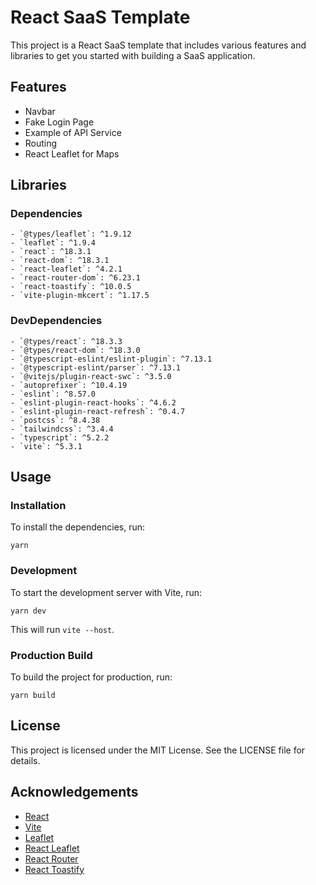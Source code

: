 # React SaaS Template

This project is a React SaaS template that includes various features and libraries to get you started with building a SaaS application.

## Features

- Navbar
- Fake Login Page
- Example of API Service
- Routing
- React Leaflet for Maps

## Libraries

### Dependencies

```
- `@types/leaflet`: ^1.9.12
- `leaflet`: ^1.9.4
- `react`: ^18.3.1
- `react-dom`: ^18.3.1
- `react-leaflet`: ^4.2.1
- `react-router-dom`: ^6.23.1
- `react-toastify`: ^10.0.5
- `vite-plugin-mkcert`: ^1.17.5
```

### DevDependencies

```
- `@types/react`: ^18.3.3
- `@types/react-dom`: ^18.3.0
- `@typescript-eslint/eslint-plugin`: ^7.13.1
- `@typescript-eslint/parser`: ^7.13.1
- `@vitejs/plugin-react-swc`: ^3.5.0
- `autoprefixer`: ^10.4.19
- `eslint`: ^8.57.0
- `eslint-plugin-react-hooks`: ^4.6.2
- `eslint-plugin-react-refresh`: ^0.4.7
- `postcss`: ^8.4.38
- `tailwindcss`: ^3.4.4
- `typescript`: ^5.2.2
- `vite`: ^5.3.1
```

## Usage

### Installation

To install the dependencies, run:

```
yarn
```

### Development

To start the development server with Vite, run:

```
yarn dev
```

This will run `vite --host`.

### Production Build

To build the project for production, run:

```
yarn build
```

## License

This project is licensed under the MIT License. See the LICENSE file for details.

## Acknowledgements

- [React](https://reactjs.org/)
- [Vite](https://vitejs.dev/)
- [Leaflet](https://leafletjs.com/)
- [React Leaflet](https://react-leaflet.js.org/)
- [React Router](https://reactrouter.com/)
- [React Toastify](https://fkhadra.github.io/react-toastify/)